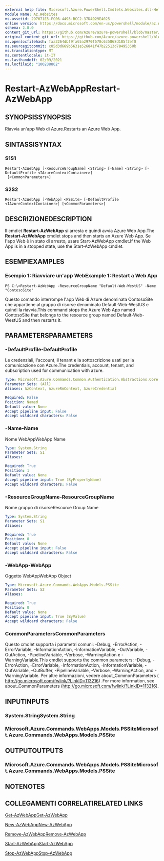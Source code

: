 ```yaml
---
external help file: Microsoft.Azure.PowerShell.Cmdlets.Websites.dll-Help.xml
Module Name: Az.Websites
ms.assetid: 297071E5-FC06-4493-BCC2-37D4929E4025
online version: https://docs.microsoft.com/en-us/powershell/module/az.websites/restart-azwebapp
schema: 2.0.0
content_git_url: https://github.com/Azure/azure-powershell/blob/master/src/Websites/Websites/help/Restart-AzWebApp.md
original_content_git_url: https://github.com/Azure/azure-powershell/blob/master/src/Websites/Websites/help/Restart-AzWebApp.md
ms.openlocfilehash: faa3264dbf9fa65a2970f578c635868d185f2ef8
ms.sourcegitcommit: c05d3d669b5631e526841f47b22513d78495350b
ms.translationtype: MT
ms.contentlocale: it-IT
ms.lasthandoff: 02/09/2021
ms.locfileid: "100208802"
---
```

# <span data-ttu-id="5e0d1-101">Restart-AzWebApp</span><span class="sxs-lookup"><span data-stu-id="5e0d1-101">Restart-AzWebApp</span></span>

## <span data-ttu-id="5e0d1-102">SYNOPSIS</span><span class="sxs-lookup"><span data-stu-id="5e0d1-102">SYNOPSIS</span></span>
<span data-ttu-id="5e0d1-103">Riavvia un'app Web di Azure.</span><span class="sxs-lookup"><span data-stu-id="5e0d1-103">Restarts an Azure Web App.</span></span>

## <span data-ttu-id="5e0d1-104">SINTASSI</span><span class="sxs-lookup"><span data-stu-id="5e0d1-104">SYNTAX</span></span>

### <span data-ttu-id="5e0d1-105">S1</span><span class="sxs-lookup"><span data-stu-id="5e0d1-105">S1</span></span>
```
Restart-AzWebApp [-ResourceGroupName] <String> [-Name] <String> [-DefaultProfile <IAzureContextContainer>]
 [<CommonParameters>]
```

### <span data-ttu-id="5e0d1-106">S2</span><span class="sxs-lookup"><span data-stu-id="5e0d1-106">S2</span></span>
```
Restart-AzWebApp [-WebApp] <PSSite> [-DefaultProfile <IAzureContextContainer>] [<CommonParameters>]
```

## <span data-ttu-id="5e0d1-107">DESCRIZIONE</span><span class="sxs-lookup"><span data-stu-id="5e0d1-107">DESCRIPTION</span></span>
<span data-ttu-id="5e0d1-108">Il cmdlet **Restart-AzWebApp** si arresta e quindi avvia Azure Web App.</span><span class="sxs-lookup"><span data-stu-id="5e0d1-108">The **Restart-AzWebApp** cmdlet stops and then starts an Azure Web App.</span></span>
<span data-ttu-id="5e0d1-109">Se l'app Web è in stato di arresto, usare Start-AzWebApp cmdlet.</span><span class="sxs-lookup"><span data-stu-id="5e0d1-109">If the Web App is in a stopped state, use the Start-AzWebApp cmdlet.</span></span>

## <span data-ttu-id="5e0d1-110">ESEMPI</span><span class="sxs-lookup"><span data-stu-id="5e0d1-110">EXAMPLES</span></span>

### <span data-ttu-id="5e0d1-111">Esempio 1: Riavviare un'app Web</span><span class="sxs-lookup"><span data-stu-id="5e0d1-111">Example 1: Restart a Web App</span></span>
```
PS C:\>Restart-AzWebApp -ResourceGroupName "Default-Web-WestUS" -Name "ContosoSite"
```

<span data-ttu-id="5e0d1-112">Questo comando interrompe l'app Web di Azure denominata ContosoSite che appartiene al gruppo di risorse denominato Default-Web-WestUS e quindi la riavvia.</span><span class="sxs-lookup"><span data-stu-id="5e0d1-112">This command stops the Azure Web App named ContosoSite that belongs to the resource group named Default-Web-WestUS and then restarts it.</span></span>

## <span data-ttu-id="5e0d1-113">PARAMETERS</span><span class="sxs-lookup"><span data-stu-id="5e0d1-113">PARAMETERS</span></span>

### <span data-ttu-id="5e0d1-114">-DefaultProfile</span><span class="sxs-lookup"><span data-stu-id="5e0d1-114">-DefaultProfile</span></span>
<span data-ttu-id="5e0d1-115">Le credenziali, l'account, il tenant e la sottoscrizione usati per la comunicazione con Azure.</span><span class="sxs-lookup"><span data-stu-id="5e0d1-115">The credentials, account, tenant, and subscription used for communication with azure.</span></span>

```yaml
Type: Microsoft.Azure.Commands.Common.Authentication.Abstractions.Core.IAzureContextContainer
Parameter Sets: (All)
Aliases: AzContext, AzureRmContext, AzureCredential

Required: False
Position: Named
Default value: None
Accept pipeline input: False
Accept wildcard characters: False
```

### <span data-ttu-id="5e0d1-116">-Name</span><span class="sxs-lookup"><span data-stu-id="5e0d1-116">-Name</span></span>
<span data-ttu-id="5e0d1-117">Nome WebApp</span><span class="sxs-lookup"><span data-stu-id="5e0d1-117">WebApp Name</span></span>

```yaml
Type: System.String
Parameter Sets: S1
Aliases:

Required: True
Position: 1
Default value: None
Accept pipeline input: True (ByPropertyName)
Accept wildcard characters: False
```

### <span data-ttu-id="5e0d1-118">-ResourceGroupName</span><span class="sxs-lookup"><span data-stu-id="5e0d1-118">-ResourceGroupName</span></span>
<span data-ttu-id="5e0d1-119">Nome gruppo di risorse</span><span class="sxs-lookup"><span data-stu-id="5e0d1-119">Resource Group Name</span></span>

```yaml
Type: System.String
Parameter Sets: S1
Aliases:

Required: True
Position: 0
Default value: None
Accept pipeline input: False
Accept wildcard characters: False
```

### <span data-ttu-id="5e0d1-120">-WebApp</span><span class="sxs-lookup"><span data-stu-id="5e0d1-120">-WebApp</span></span>
<span data-ttu-id="5e0d1-121">Oggetto WebApp</span><span class="sxs-lookup"><span data-stu-id="5e0d1-121">WebApp Object</span></span>

```yaml
Type: Microsoft.Azure.Commands.WebApps.Models.PSSite
Parameter Sets: S2
Aliases:

Required: True
Position: 0
Default value: None
Accept pipeline input: True (ByValue)
Accept wildcard characters: False
```

### <span data-ttu-id="5e0d1-122">CommonParameters</span><span class="sxs-lookup"><span data-stu-id="5e0d1-122">CommonParameters</span></span>
<span data-ttu-id="5e0d1-123">Questo cmdlet supporta i parametri comuni: -Debug, -ErrorAction, -ErrorVariable, -InformationAction, -InformationVariable, -OutVariable, -OutAction, -PipelineVariable, -Verbose, -WarningAction e -WarningVariable.</span><span class="sxs-lookup"><span data-stu-id="5e0d1-123">This cmdlet supports the common parameters: -Debug, -ErrorAction, -ErrorVariable, -InformationAction, -InformationVariable, -OutVariable, -OutBuffer, -PipelineVariable, -Verbose, -WarningAction, and -WarningVariable.</span></span> <span data-ttu-id="5e0d1-124">Per altre informazioni, vedere about_CommonParameters ( http://go.microsoft.com/fwlink/?LinkID=113216) .</span><span class="sxs-lookup"><span data-stu-id="5e0d1-124">For more information, see about_CommonParameters (http://go.microsoft.com/fwlink/?LinkID=113216).</span></span>

## <span data-ttu-id="5e0d1-125">INPUT</span><span class="sxs-lookup"><span data-stu-id="5e0d1-125">INPUTS</span></span>

### <span data-ttu-id="5e0d1-126">System.String</span><span class="sxs-lookup"><span data-stu-id="5e0d1-126">System.String</span></span>

### <span data-ttu-id="5e0d1-127">Microsoft.Azure.Commands.WebApps.Models.PSSite</span><span class="sxs-lookup"><span data-stu-id="5e0d1-127">Microsoft.Azure.Commands.WebApps.Models.PSSite</span></span>

## <span data-ttu-id="5e0d1-128">OUTPUT</span><span class="sxs-lookup"><span data-stu-id="5e0d1-128">OUTPUTS</span></span>

### <span data-ttu-id="5e0d1-129">Microsoft.Azure.Commands.WebApps.Models.PSSite</span><span class="sxs-lookup"><span data-stu-id="5e0d1-129">Microsoft.Azure.Commands.WebApps.Models.PSSite</span></span>

## <span data-ttu-id="5e0d1-130">NOTE</span><span class="sxs-lookup"><span data-stu-id="5e0d1-130">NOTES</span></span>

## <span data-ttu-id="5e0d1-131">COLLEGAMENTI CORRELATI</span><span class="sxs-lookup"><span data-stu-id="5e0d1-131">RELATED LINKS</span></span>

[<span data-ttu-id="5e0d1-132">Get-AzWebApp</span><span class="sxs-lookup"><span data-stu-id="5e0d1-132">Get-AzWebApp</span></span>](./Get-AzWebApp.md)

[<span data-ttu-id="5e0d1-133">New-AzWebApp</span><span class="sxs-lookup"><span data-stu-id="5e0d1-133">New-AzWebApp</span></span>](./New-AzWebApp.md)

[<span data-ttu-id="5e0d1-134">Remove-AzWebApp</span><span class="sxs-lookup"><span data-stu-id="5e0d1-134">Remove-AzWebApp</span></span>](./Remove-AzWebApp.md)

[<span data-ttu-id="5e0d1-135">Start-AzWebApp</span><span class="sxs-lookup"><span data-stu-id="5e0d1-135">Start-AzWebApp</span></span>](./Start-AzWebApp.md)

[<span data-ttu-id="5e0d1-136">Stop-AzWebApp</span><span class="sxs-lookup"><span data-stu-id="5e0d1-136">Stop-AzWebApp</span></span>](./Stop-AzWebApp.md)


